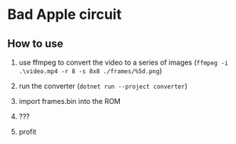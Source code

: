# Bad Apple circuit

## How to use

1. use ffmpeg to convert the video to a series of images
(`ffmpeg -i .\video.mp4 -r 8 -s 8x8 ./frames/%5d.png`)

2. run the converter (`dotnet run --project converter`)

3. import frames.bin into the ROM

4. ???

5. profit
